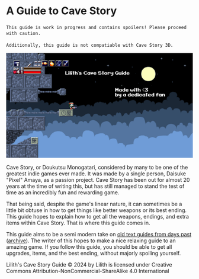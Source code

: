 # A Guide to Cave Story

```admonish warning
This guide is work in progress and contains spoilers! Please proceed with caution.  

Additionally, this guide is not compatiable with Cave Story 3D.
```

![Lilith's Guide. Made with <3 by a dedicated fan.](./assets/liliths_guide.jpg)

Cave Story, or Doukutsu Monogatari, considered by many to be one of the greatest indie games ever made. It was made by a single person, Daisuke "Pixel" Amaya, as a passion project. Cave Story has been out for almost 20 years at the time of writing this, but has still managed to stand the test of time as an incredibly fun and rewarding game.  

That being said, despite the game's linear nature, it can sometimes be a little bit obtuse in how to get things like better weapons or its best ending. This guide hopes to explain how to get all the weapons, endings, and extra items within Cave Story. That is where this guide comes in.  

This guide aims to be a semi modern take on [old text guides from days past](https://www.cavestory.org/guides/CaveStoryFAQ.txt) ([archive](https://web.archive.org/web/20240529235027/https://www.cavestory.org/guides/CaveStoryFAQ.txt)). The writer of this hopes to make a nice relaxing guide to an amazing game. If you follow this guide, you should be able to get all upgrades, items, and the best ending, without majorly spoiling yourself.

Lilith's Cave Story Guide © 2024 by Lilith is licensed under Creative Commons Attribution-NonCommercial-ShareAlike 4.0 International
